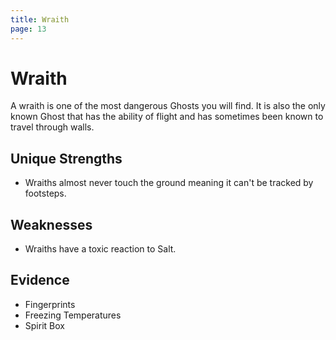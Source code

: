 ```yaml
---
title: Wraith
page: 13
---
```


# Wraith

A wraith is one of the most dangerous Ghosts you will find. It is also the only known Ghost that has the ability of flight and has sometimes been known to travel through walls.

## Unique Strengths

- Wraiths almost never touch the ground meaning it can't be tracked by footsteps.

## Weaknesses

- Wraiths have a toxic reaction to Salt.

## Evidence

- Fingerprints
- Freezing Temperatures
- Spirit Box
